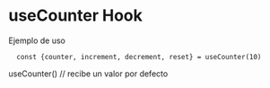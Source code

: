 # useCounter Hook

Ejemplo de uso

```
  const {counter, increment, decrement, reset} = useCounter(10)
```

useCounter() // recibe un valor por defecto